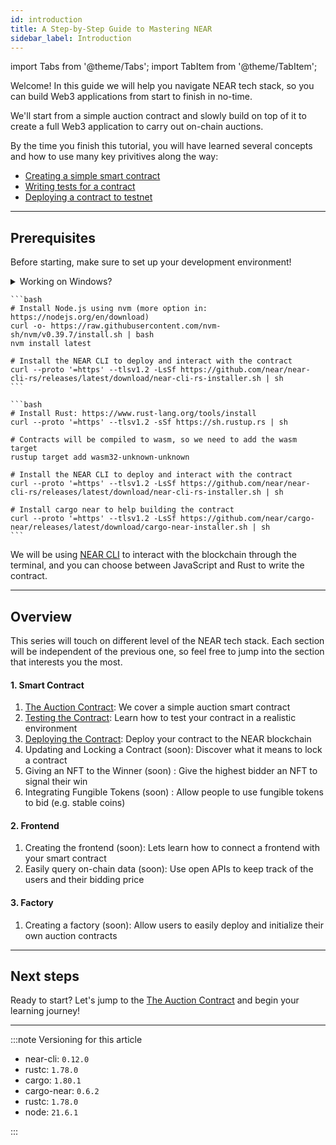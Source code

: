 ```yaml
---
id: introduction
title: A Step-by-Step Guide to Mastering NEAR
sidebar_label: Introduction
---
```


import Tabs from '@theme/Tabs';
import TabItem from '@theme/TabItem';

Welcome! In this guide we will help you navigate NEAR tech stack, so you can build Web3 applications from start to finish in no-time.

We'll start from a simple auction contract and slowly build on top of it to create a full Web3 application to carry out on-chain auctions.

By the time you finish this tutorial, you will have learned several concepts and how to use many key privitives along the way:

- [Creating a simple smart contract](./1.1-basic.md)
- [Writing tests for a contract](./1.2-testing.md)
- [Deploying a contract to testnet](./1.3-deploy.md)

<!-- - [Locking a contract](./2-locking.md)
- [Making cross-contract calls](./3-nft.md#transferring-the-nft-to-the-winner)
- [Using Non-Fungible Tokens](./3-nft.md)
- [Using Fungible Tokens](./4-ft.md) 
- [Creating a frontend to interact with the contract](./5-frontend.md)
- [Using an indexing API to keep track of the contract's activity](./6-indexing.md)
- [Modifying a contract factory to deploy your own contracts](./7-factory.md) -->

---

## Prerequisites

Before starting, make sure to set up your development environment! 

<details>
<summary>Working on Windows?</summary>

  See our blog post [getting started on NEAR using Windows](/blog/getting-started-on-windows) for a step-by-step guide on how to setup WSL and your environment

</details>

<Tabs groupId="code-tabs">
  <TabItem value="js" label="🌐 JavaScript">

    ```bash
    # Install Node.js using nvm (more option in: https://nodejs.org/en/download)
    curl -o- https://raw.githubusercontent.com/nvm-sh/nvm/v0.39.7/install.sh | bash
    nvm install latest

    # Install the NEAR CLI to deploy and interact with the contract
    curl --proto '=https' --tlsv1.2 -LsSf https://github.com/near/near-cli-rs/releases/latest/download/near-cli-rs-installer.sh | sh
    ```

  </TabItem>

  <TabItem value="rust" label="🦀 Rust">

    ```bash
    # Install Rust: https://www.rust-lang.org/tools/install
    curl --proto '=https' --tlsv1.2 -sSf https://sh.rustup.rs | sh

    # Contracts will be compiled to wasm, so we need to add the wasm target
    rustup target add wasm32-unknown-unknown

    # Install the NEAR CLI to deploy and interact with the contract
    curl --proto '=https' --tlsv1.2 -LsSf https://github.com/near/near-cli-rs/releases/latest/download/near-cli-rs-installer.sh | sh

    # Install cargo near to help building the contract
    curl --proto '=https' --tlsv1.2 -LsSf https://github.com/near/cargo-near/releases/latest/download/cargo-near-installer.sh | sh
    ```

  </TabItem>

</Tabs>

We will be using [NEAR CLI](../../4.tools/cli.md) to interact with the blockchain through the terminal, and you can choose between JavaScript and Rust to write the contract.

---

## Overview

This series will touch on different level of the NEAR tech stack. Each section will be independent of the previous one, so feel free to jump into the section that interests you the most.

#### 1. Smart Contract
1. [The Auction Contract](./1.1-basic.md): We cover a simple auction smart contract                      
2. [Testing the Contract](./1.2-testing.md): Learn how to test your contract in a realistic environment
3. [Deploying the Contract](./1.3-deploy.md): Deploy your contract to the NEAR blockchain
4. Updating and Locking a Contract (soon): Discover what it means to lock a contract                     
5. Giving an NFT to the Winner (soon) : Give the highest bidder an NFT to signal their win            
6. Integrating Fungible Tokens (soon) : Allow people to use fungible tokens to bid (e.g. stable coins)

#### 2. Frontend

1. Creating the frontend (soon): Lets learn how to connect a frontend with your smart contract
2. Easily query on-chain data (soon): Use open APIs to keep track of the users and their bidding price

#### 3. Factory
1. Creating a factory (soon): Allow users to easily deploy and initialize their own auction contracts

---

## Next steps

Ready to start? Let's jump to the [The Auction Contract](./1.1-basic.md) and begin your learning journey!

---

:::note Versioning for this article

- near-cli: `0.12.0`
- rustc: `1.78.0`
- cargo: `1.80.1`
- cargo-near: `0.6.2`
- rustc: `1.78.0`
- node: `21.6.1`
        
:::